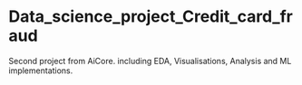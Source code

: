 # Data_science_project_Credit_card_fraud
Second project from AiCore. including EDA, Visualisations, Analysis and ML implementations. 
